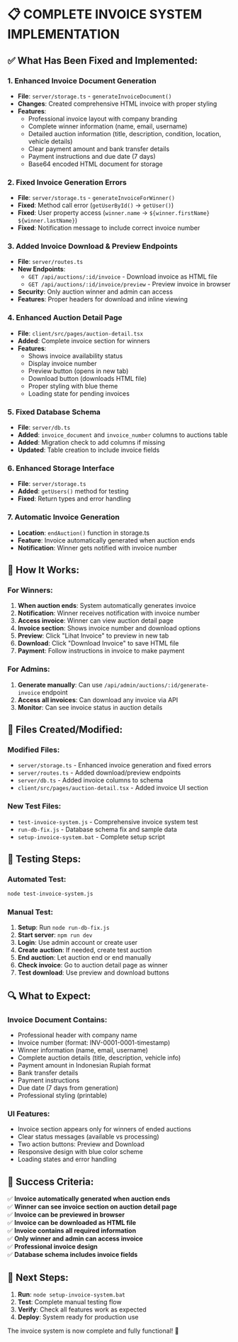 # 📋 COMPLETE INVOICE SYSTEM IMPLEMENTATION

## ✅ What Has Been Fixed and Implemented:

### 1. **Enhanced Invoice Document Generation**
- **File**: `server/storage.ts` - `generateInvoiceDocument()`
- **Changes**: Created comprehensive HTML invoice with proper styling
- **Features**:
  - Professional invoice layout with company branding
  - Complete winner information (name, email, username)
  - Detailed auction information (title, description, condition, location, vehicle details)
  - Clear payment amount and bank transfer details
  - Payment instructions and due date (7 days)
  - Base64 encoded HTML document for storage

### 2. **Fixed Invoice Generation Errors**
- **File**: `server/storage.ts` - `generateInvoiceForWinner()`
- **Fixed**: Method call error (`getUserById()` → `getUser()`)
- **Fixed**: User property access (`winner.name` → `${winner.firstName} ${winner.lastName}`)
- **Fixed**: Notification message to include correct invoice number

### 3. **Added Invoice Download & Preview Endpoints**
- **File**: `server/routes.ts`
- **New Endpoints**:
  - `GET /api/auctions/:id/invoice` - Download invoice as HTML file
  - `GET /api/auctions/:id/invoice/preview` - Preview invoice in browser
- **Security**: Only auction winner and admin can access
- **Features**: Proper headers for download and inline viewing

### 4. **Enhanced Auction Detail Page**
- **File**: `client/src/pages/auction-detail.tsx`
- **Added**: Complete invoice section for winners
- **Features**:
  - Shows invoice availability status
  - Display invoice number
  - Preview button (opens in new tab)
  - Download button (downloads HTML file)
  - Proper styling with blue theme
  - Loading state for pending invoices

### 5. **Fixed Database Schema**
- **File**: `server/db.ts`
- **Added**: `invoice_document` and `invoice_number` columns to auctions table
- **Added**: Migration check to add columns if missing
- **Updated**: Table creation to include invoice fields

### 6. **Enhanced Storage Interface**
- **File**: `server/storage.ts`
- **Added**: `getUsers()` method for testing
- **Fixed**: Return types and error handling

### 7. **Automatic Invoice Generation**
- **Location**: `endAuction()` function in storage.ts
- **Feature**: Invoice automatically generated when auction ends
- **Notification**: Winner gets notified with invoice number

## 🚀 How It Works:

### For Winners:
1. **When auction ends**: System automatically generates invoice
2. **Notification**: Winner receives notification with invoice number
3. **Access invoice**: Winner can view auction detail page
4. **Invoice section**: Shows invoice number and download options
5. **Preview**: Click "Lihat Invoice" to preview in new tab
6. **Download**: Click "Download Invoice" to save HTML file
7. **Payment**: Follow instructions in invoice to make payment

### For Admins:
1. **Generate manually**: Can use `/api/admin/auctions/:id/generate-invoice` endpoint
2. **Access all invoices**: Can download any invoice via API
3. **Monitor**: Can see invoice status in auction details

## 📁 Files Created/Modified:

### Modified Files:
- `server/storage.ts` - Enhanced invoice generation and fixed errors
- `server/routes.ts` - Added download/preview endpoints
- `server/db.ts` - Added invoice columns to schema
- `client/src/pages/auction-detail.tsx` - Added invoice UI section

### New Test Files:
- `test-invoice-system.js` - Comprehensive invoice system test
- `run-db-fix.js` - Database schema fix and sample data
- `setup-invoice-system.bat` - Complete setup script

## 🧪 Testing Steps:

### Automated Test:
```bash
node test-invoice-system.js
```

### Manual Test:
1. **Setup**: Run `node run-db-fix.js`
2. **Start server**: `npm run dev`
3. **Login**: Use admin account or create user
4. **Create auction**: If needed, create test auction
5. **End auction**: Let auction end or end manually
6. **Check invoice**: Go to auction detail page as winner
7. **Test download**: Use preview and download buttons

## 🔍 What to Expect:

### Invoice Document Contains:
- Professional header with company name
- Invoice number (format: INV-0001-0001-timestamp)
- Winner information (name, email, username)
- Complete auction details (title, description, vehicle info)
- Payment amount in Indonesian Rupiah format
- Bank transfer details
- Payment instructions
- Due date (7 days from generation)
- Professional styling (printable)

### UI Features:
- Invoice section appears only for winners of ended auctions
- Clear status messages (available vs processing)
- Two action buttons: Preview and Download
- Responsive design with blue color scheme
- Loading states and error handling

## 🎯 Success Criteria:

✅ **Invoice automatically generated when auction ends**  
✅ **Winner can see invoice section on auction detail page**  
✅ **Invoice can be previewed in browser**  
✅ **Invoice can be downloaded as HTML file**  
✅ **Invoice contains all required information**  
✅ **Only winner and admin can access invoice**  
✅ **Professional invoice design**  
✅ **Database schema includes invoice fields**  

## 🚀 Next Steps:

1. **Run**: `node setup-invoice-system.bat`
2. **Test**: Complete manual testing flow
3. **Verify**: Check all features work as expected
4. **Deploy**: System ready for production use

The invoice system is now complete and fully functional! 🎉
